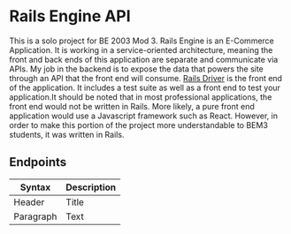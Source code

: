 # Rails Engine API

This is a solo project for BE 2003 Mod 3. Rails Engine is an E-Commerce Application. It is working in a service-oriented architecture, meaning the front and back ends of this application are separate and communicate via APIs. My job in the backend is to expose the data that powers the site through an API that the front end will consume. [Rails Driver](https://github.com/turingschool-examples/rails_driver) is the front end of the application. It includes a test suite as well as a front end to test your application.It should be noted that in most professional applications, the front end would not be written in Rails. More likely, a pure front end application would use a Javascript framework such as React. However, in order to make this portion of the project more understandable to BEM3 students, it was written in Rails.

## Endpoints

| Syntax      | Description |
| ----------- | ----------- |
| Header      | Title       |
| Paragraph   | Text        |
